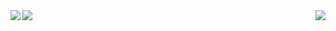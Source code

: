 
<img align="left" src="https://github-readme-stats.vercel.app/api/top-langs/?username=Ross249&langs_count=8" />
<img align="right" src="https://github-readme-stats.vercel.app/api?username=Ross249&show_icons=true" />
<img align="left" src="https://github-readme-stats.vercel.app/api/wakatime?username=Ross249" />
